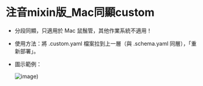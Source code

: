 # 注音mixin版_Mac同顯custom

- 分段同顯，只適用於 Mac 鼠鬚管，其他作業系統不適用！

- 使用方法：將 .custom.yaml 檔案拉到上一層（與 .schema.yaml 同層），「重新部署」。

- 圖示範例：

  ![image](https://user-images.githubusercontent.com/54584047/209621048-17fd42d5-86a1-4bfc-925d-f9302b909ba9.png))
